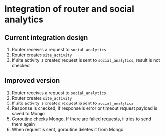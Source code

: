 # Integration of router and social analytics 

## Current integration design

1. Router receives a request to `social_analytics` 
1. Router creates `site_activity` 
1. If site activity is created request is sent to `social_analytics`, result is not checked

## Improved version

1. Router receives a request to `social_analytics` 
1. Router creates `site_activity`
1. If site activity is created request is sent to `social_analytics`
1. Response is checked, if response is error or timeout request payload is saved to Mongo
1. Goroutine checks Mongo. If there are failed requests, it tries to send them again
1. When request is sent, goroutine deletes it from Mongo





